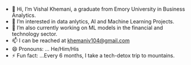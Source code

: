 - 👋 Hi, I’m Vishal Khemani, a graduate from Emory University in Business Analytics. 
- 👀 I’m interested in data anlytics, AI and Machine Learning Projects. 
- 🌱 I’m also currently working on ML models in the financial and technology sector. 
- 📫 I can be reached at khemaniv104@gmail.com
- 😄 Pronouns: ... He/Him/His
- ⚡ Fun fact: ...Every 6 months, I take a tech-detox trip to mountains. 

<!---
fvishal/fvishal is a ✨ special ✨ repository because its `README.md` (this file) appears on your GitHub profile.
You can click the Preview link to take a look at your changes.
--->

